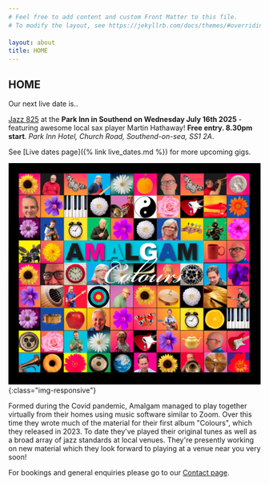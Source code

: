 ```yaml
---
# Feel free to add content and custom Front Matter to this file.
# To modify the layout, see https://jekyllrb.com/docs/themes/#overriding-theme-defaults

layout: about
title: HOME
---
```


<h2>HOME</h2>

Our next live date is..

[Jazz 825](https://jazz825.co.uk/) at the **Park Inn in Southend on Wednesday July 16th 2025** - featuring awesome local sax player Martin Hathaway! **Free entry. 8.30pm start**.  *Park Inn Hotel, Church Road, Southend-on-sea, SS1 2A*.

See [Live dates page]({% link live_dates.md %}) for more upcoming gigs.

![albumcover](assets/images/banners/amalgam_front.png){:class="img-responsive"}


Formed during the Covid pandemic, Amalgam managed to play together virtually from their homes using music software similar to Zoom. 
Over this time they wrote much of the material for their first album "Colours", which they released in 2023. 
To date they've played their original tunes as well as a broad array of jazz standards at local venues.  They're presently working on new material which they look forward to playing at a venue near you very soon! 

For bookings and general enquiries please go to our [Contact page](contact.html). 
